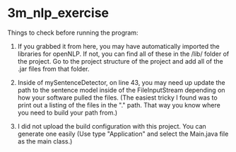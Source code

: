 # 3m_nlp_exercise

Things to check before running the program:

1) If you grabbed it from here, you may have automatically imported the libraries for openNLP. If not, you can find all of these in the /lib/ folder of the project. Go to the project structure of the project and add all of the .jar files from that folder.

2) Inside of mySentenceDetector, on line 43, you may need up update the path to the sentence model inside of the FileInputStream depending on how your software pulled the files. (The easiest tricky I found was to print out a listing of the files in the "." path. That way you know where you need to build your path from.)

3) I did not upload the build configuration with this project. You can generate one easily (Use type "Application" and select the Main.java file as the main class.)
